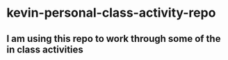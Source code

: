 # kevin-personal-class-activity-repo

## I am using this repo to work through some of the in class activities
